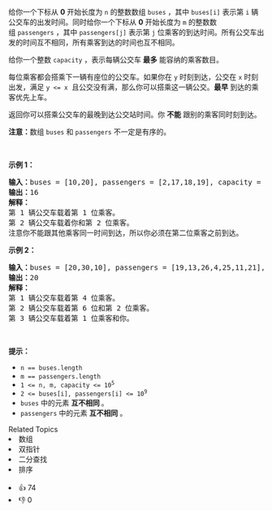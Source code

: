 <p>给你一个下标从 <strong>0</strong>&nbsp;开始长度为 <code>n</code>&nbsp;的整数数组&nbsp;<code>buses</code>&nbsp;，其中&nbsp;<code>buses[i]</code>&nbsp;表示第 <code>i</code>&nbsp;辆公交车的出发时间。同时给你一个下标从 <strong>0</strong>&nbsp;开始长度为 <code>m</code>&nbsp;的整数数组&nbsp;<code>passengers</code>&nbsp;，其中&nbsp;<code>passengers[j]</code>&nbsp;表示第&nbsp;<code>j</code>&nbsp;位乘客的到达时间。所有公交车出发的时间互不相同，所有乘客到达的时间也互不相同。</p>

<p>给你一个整数&nbsp;<code>capacity</code>&nbsp;，表示每辆公交车&nbsp;<strong>最多</strong>&nbsp;能容纳的乘客数目。</p>

<p>每位乘客都会搭乘下一辆有座位的公交车。如果你在 <code>y</code>&nbsp;时刻到达，公交在&nbsp;<code>x</code>&nbsp;时刻出发，满足&nbsp;<code>y &lt;= x</code>&nbsp;&nbsp;且公交没有满，那么你可以搭乘这一辆公交。<strong>最早</strong>&nbsp;到达的乘客优先上车。</p>

<p>返回你可以搭乘公交车的最晚到达公交站时间。你 <strong>不能</strong>&nbsp;跟别的乘客同时刻到达。</p>

<p><strong>注意：</strong>数组&nbsp;<code>buses</code> 和&nbsp;<code>passengers</code>&nbsp;不一定是有序的。</p>

<p>&nbsp;</p>

<p><strong>示例 1：</strong></p>

<pre><b>输入：</b>buses = [10,20], passengers = [2,17,18,19], capacity = 2
<b>输出：</b>16
<strong>解释：</strong>
第 1 辆公交车载着第 1 位乘客。
第 2 辆公交车载着你和第 2 位乘客。
注意你不能跟其他乘客同一时间到达，所以你必须在第二位乘客之前到达。</pre>

<p><strong>示例 2：</strong></p>

<pre><b>输入：</b>buses = [20,30,10], passengers = [19,13,26,4,25,11,21], capacity = 2
<b>输出：</b>20
<b>解释：</b>
第 1 辆公交车载着第 4 位乘客。
第 2 辆公交车载着第 6 位和第 2 位乘客。
第 3 辆公交车载着第 1 位乘客和你。
</pre>

<p>&nbsp;</p>

<p><strong>提示：</strong></p>

<ul> 
 <li><code>n == buses.length</code></li> 
 <li><code>m == passengers.length</code></li> 
 <li><code>1 &lt;= n, m, capacity &lt;= 10<sup>5</sup></code></li> 
 <li><code>2 &lt;= buses[i], passengers[i] &lt;= 10<sup>9</sup></code></li> 
 <li><code>buses</code>&nbsp;中的元素 <strong>互不相同&nbsp;</strong>。</li> 
 <li><code>passengers</code>&nbsp;中的元素 <strong>互不相同</strong>&nbsp;。</li> 
</ul>

<div><div>Related Topics</div><div><li>数组</li><li>双指针</li><li>二分查找</li><li>排序</li></div></div><br><div><li>👍 74</li><li>👎 0</li></div>
